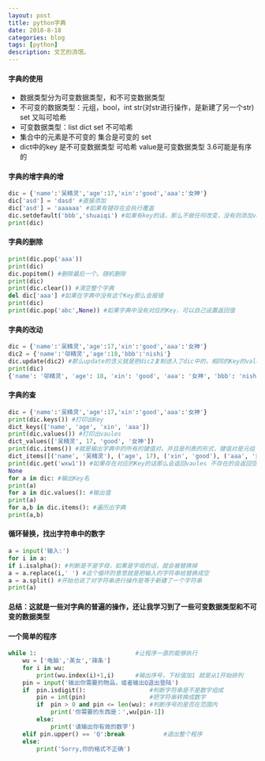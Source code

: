 ```yaml
---
layout: post
title: python字典
date: 2018-8-18
categories: blog
tags: [python]
description: 文艺的流氓。
---
```

#### 字典的使用
* 数据类型分为可变数据类型，和不可变数据类型
* 不可变的数据类型：元组，bool，int str(对str进行操作，是新建了另一个str) set 又叫可哈希
* 可变数据类型：list dict set 不可哈希
* 集合中的元素是不可变的 集合是可变的 set
* dict中的key 是不可变数据类型 可哈希 value是可变数据类型 3.6可能是有序的
#### 字典的增字典的增
```python
dic = {'name':'吴精灵','age':17,'xin':'good','aaa':'女神'}
dic['asd'] = 'dasd' #直接添加
dic['asd'] = 'aaaaaa' #如果有键存在会执行覆盖
dic.setdefault('bbb','shuaiqi') #如果有key的话，那么不做任何改变，没有则添加value
print(dic)
```
#### 字典的删除
```python
print(dic.pop('aaa'))
print(dic)
dic.popitem() #删除最后一个。随机删除
print(dic)
print(dic.clear()) #清空整个字典
del dic['aaa'] #如果在字典中没有这个Key那么会报错
print(dic)
print(dic.pop('abc',None)) #如果字典中没有对应的Key，可以自己设置返回值
```
#### 字典的改动
```python
dic = {'name':'吴精灵','age':17,'xin':'good','aaa':'女神'}
dic2 = {'name':'邬精灵','age':18,'bbb':'nishi'}
dic.update(dic2) #那么update的含义就是把dic2复制进入了dic中的，相同的Key的value会被覆盖
print(dic)
{'name': '邬精灵', 'age': 18, 'xin': 'good', 'aaa': '女神', 'bbb': 'nishi'}
```
#### 字典的查
```python
dic = {'name':'吴精灵','age':17,'xin':'good','aaa':'女神'}
print(dic.keys()) #打印出Key
dict_keys(['name', 'age', 'xin', 'aaa'])
print(dic.values()) #打印出vaules
dict_values(['吴精灵', 17, 'good', '女神'])
print(dic.items()) #就是输出字典中的所有的键值对。并且是列表的形式，键值对是元组
dict_items([('name', '吴精灵'), ('age', 17), ('xin', 'good'), ('aaa', '女神')])
print(dic.get('wxw1')) #如果存在对应的Key的话那么会返回vaules 不存在的会返回空 同样也可以自定义返回vaules
None
for a in dic: #输出Key名
print(a)
for a in dic.values(): #输出值
print(a)
for a,b in dic.items(): #遍历出字典
print(a,b)
```
#### 循环替换，找出字符串中的数字
```python
a = input('输入:')
for i in a:
if i.isalpha(): #判断是不是字母，如果是字母的话，就会被替换掉
a = a.replace(i,' ') #这个循环的意思就是把输入的字符串给替换成空
a = a.split() #开始也说了对字符串进行操作是等于新建了一个字符串
print(a)
```
#### 总结：这就是一些对字典的普遍的操作，还让我学习到了一些可变数据类型和不可变的数据类型
####  一个简单的程序
```python
while 1:                            #让程序一直的能够执行
    wu = ['电脑','美女','辣条']
    for i in wu:
        print(wu.index(i)+1,i)      #输出序号，下标值加1 就是从1开始排列
    pin = input('输出你需要的物品，或者输出Q退出登陆')
    if  pin.isdigit():                  #判断字符串是不是数字组成
        pin = int(pin)                  #把字符串转换成数字
        if  pin > 0 and pin <= len(wu): #判断序号的是否在范围内
            print('你需要的东西是：',wu[pin-1])
        else:
            print('请输出你有效的数字')
    elif pin.upper() == 'Q':break           #退出整个程序
    else:
        print('Sorry,你的格式不正确')

```